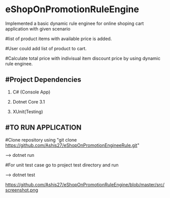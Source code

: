 # eShopOnPromotionRuleEngine

Implemented a basic dynamic rule enginee for online shoping cart application with given scenario

#list of product items with available price is added. 

#User could add list of product to cart. 

#Calculate total price with indivisual item discount price by using dynamic rule enginee.

#Project Dependencies
-----------------------

1. C# (Console App)

2. Dotnet Core 3.1

3. XUnit(Testing)


#TO RUN APPLICATION
------------------------
#Clone repository using "git clone https://github.com/Ashis27/eShopOnPromotionEngineeRule.git"

--> dotnet run

#For unit test case go to project test directory and run

--> dotnet test

https://github.com/Ashis27/eShopOnPromotionRuleEngine/blob/master/src/screenshot.png

